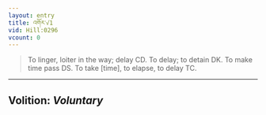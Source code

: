 ```yaml
---
layout: entry
title: འགོར་√1
vid: Hill:0296
vcount: 0
---
```

> To linger, loiter in the way; delay CD\. To delay; to detain DK\. To make time pass DS\. To take [time], to elapse, to delay TC\.

---
Volition: _Voluntary_
---

